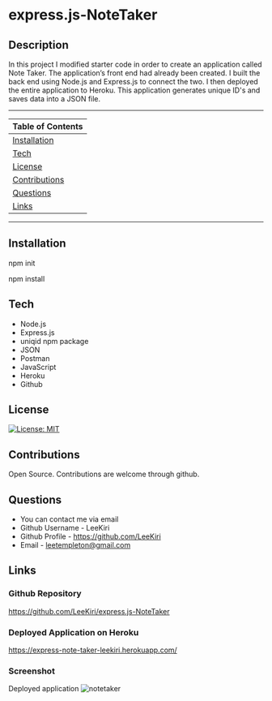 # express.js-NoteTaker

 ## Description 

In this project I modified starter code in order to create an application called Note Taker.
The application’s front end had already been created. 
I built the back end using Node.js and Express.js to connect the two. I then deployed the entire application to Heroku. This application generates unique ID's and saves data into a JSON file.  
 
---
| Table of Contents |
|---|
| [Installation](#Installation) |
| [Tech](#Tech) |
| [License](#License) |
| [Contributions](#Contributions) |
| [Questions](#Questions) |
| [Links](#Links) |
---

## Installation 
npm init

npm install 

## Tech

* Node.js 
* Express.js
* uniqid npm package
* JSON
* Postman
* JavaScript 
* Heroku
* Github  

## License 

[![License: MIT](https://img.shields.io/badge/License-MIT-yellow.svg)](https://opensource.org/licenses/MIT)

## Contributions 

Open Source. Contributions are welcome through github.

## Questions
* You can contact me via email
* Github Username - LeeKiri
* Github Profile - https://github.com/LeeKiri
* Email - leetempleton@gmail.com 

## Links
### Github Repository
https://github.com/LeeKiri/express.js-NoteTaker

### Deployed Application on Heroku
https://express-note-taker-leekiri.herokuapp.com/

### Screenshot

Deployed application
![notetaker](https://user-images.githubusercontent.com/73642462/107177740-a8e7d800-6a26-11eb-9342-9d891245b577.PNG)
